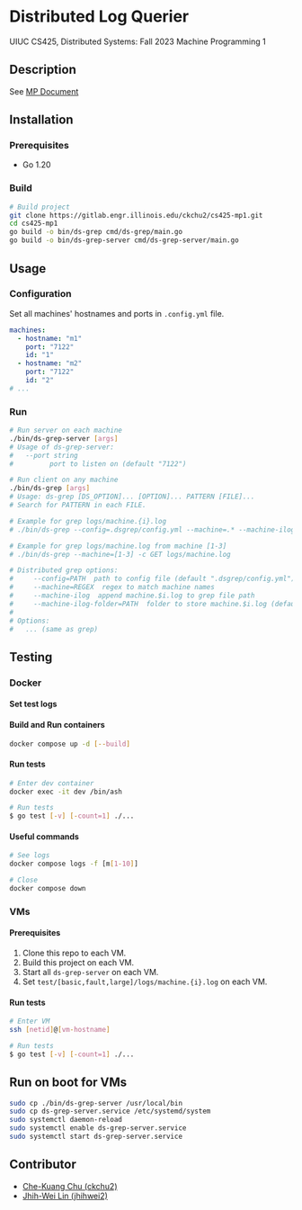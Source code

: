# Distributed Log Querier

UIUC CS425, Distributed Systems: Fall 2023 Machine Programming 1

## Description

See [MP Document](./docs/MP1.CS425.FA23.pdf)

## Installation

### Prerequisites

- Go 1.20

### Build

```bash
# Build project
git clone https://gitlab.engr.illinois.edu/ckchu2/cs425-mp1.git
cd cs425-mp1
go build -o bin/ds-grep cmd/ds-grep/main.go
go build -o bin/ds-grep-server cmd/ds-grep-server/main.go
```

## Usage

### Configuration

Set all machines' hostnames and ports in `.config.yml` file.

```yaml
machines:
  - hostname: "m1"
    port: "7122"
    id: "1"
  - hostname: "m2"
    port: "7122"
    id: "2"
# ...
```

### Run

```bash
# Run server on each machine
./bin/ds-grep-server [args]
# Usage of ds-grep-server:
#   --port string
#         port to listen on (default "7122")

# Run client on any machine
./bin/ds-grep [args]
# Usage: ds-grep [DS_OPTION]... [OPTION]... PATTERN [FILE]...
# Search for PATTERN in each FILE.

# Example for grep logs/machine.{i}.log
# ./bin/ds-grep --config=.dsgrep/config.yml --machine=.* --machine-ilog --machine-ilog-folder=logs -c GET

# Example for grep logs/machine.log from machine [1-3]
# ./bin/ds-grep --machine=[1-3] -c GET logs/machine.log

# Distributed grep options:
#     --config=PATH  path to config file (default ".dsgrep/config.yml")
#     --machine=REGEX  regex to match machine names
#     --machine-ilog  append machine.$i.log to grep file path
#     --machine-ilog-folder=PATH  folder to store machine.$i.log (default "logs")
#
# Options:
#   ... (same as grep)
```

## Testing

### Docker

#### Set test logs

#### Build and Run containers

```bash
docker compose up -d [--build]
```

#### Run tests

```bash
# Enter dev container
docker exec -it dev /bin/ash

# Run tests
$ go test [-v] [-count=1] ./...
```

#### Useful commands

```bash
# See logs
docker compose logs -f [m[1-10]]

# Close
docker compose down
```

### VMs

#### Prerequisites

1. Clone this repo to each VM.
2. Build this project on each VM.
3. Start all `ds-grep-server` on each VM.
4. Set `test/[basic,fault,large]/logs/machine.{i}.log` on each VM.

#### Run tests

```bash
# Enter VM
ssh [netid]@[vm-hostname]

# Run tests
$ go test [-v] [-count=1] ./...
```

## Run on boot for VMs

```bash
sudo cp ./bin/ds-grep-server /usr/local/bin
sudo cp ds-grep-server.service /etc/systemd/system
sudo systemctl daemon-reload
sudo systemctl enable ds-grep-server.service
sudo systemctl start ds-grep-server.service
```

## Contributor

- [Che-Kuang Chu (ckchu2)](https://gitlab.engr.illinois.edu/ckchu2)
- [Jhih-Wei Lin (jhihwei2)](https://gitlab.engr.illinois.edu/jhihwei2)

